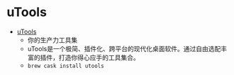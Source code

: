 # uTools
- [uTools](https://u.tools/index.html)
  -  你的生产力工具集                  
  - uTools是一个极简、插件化、跨平台的现代化桌面软件。通过自由选配丰富的插件，打造你得心应手的工具集合。
  - `brew cask install utools`

